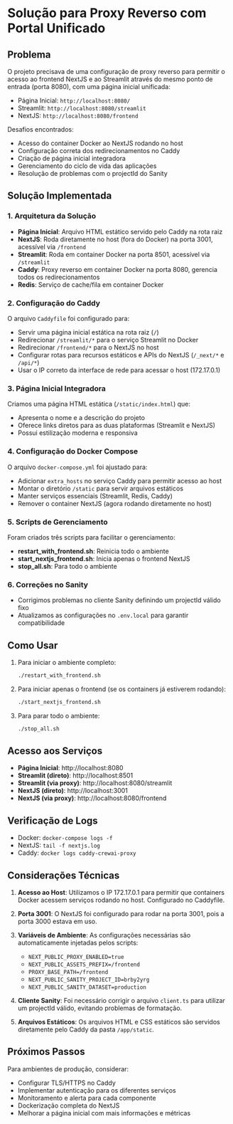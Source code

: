 # Solução para Proxy Reverso com Portal Unificado

## Problema

O projeto precisava de uma configuração de proxy reverso para permitir o acesso ao frontend NextJS e ao Streamlit através do mesmo ponto de entrada (porta 8080), com uma página inicial unificada:

- Página Inicial: `http://localhost:8080/` 
- Streamlit: `http://localhost:8080/streamlit`
- NextJS: `http://localhost:8080/frontend`

Desafios encontrados:
- Acesso do container Docker ao NextJS rodando no host
- Configuração correta dos redirecionamentos no Caddy
- Criação de página inicial integradora
- Gerenciamento do ciclo de vida das aplicações
- Resolução de problemas com o projectId do Sanity

## Solução Implementada

### 1. Arquitetura da Solução

- **Página Inicial**: Arquivo HTML estático servido pelo Caddy na rota raiz
- **NextJS**: Roda diretamente no host (fora do Docker) na porta 3001, acessível via `/frontend`
- **Streamlit**: Roda em container Docker na porta 8501, acessível via `/streamlit`
- **Caddy**: Proxy reverso em container Docker na porta 8080, gerencia todos os redirecionamentos
- **Redis**: Serviço de cache/fila em container Docker

### 2. Configuração do Caddy

O arquivo `Caddyfile` foi configurado para:

- Servir uma página inicial estática na rota raiz (`/`)
- Redirecionar `/streamlit/*` para o serviço Streamlit no Docker
- Redirecionar `/frontend/*` para o NextJS no host
- Configurar rotas para recursos estáticos e APIs do NextJS (`/_next/*` e `/api/*`)
- Usar o IP correto da interface de rede para acessar o host (172.17.0.1)

### 3. Página Inicial Integradora

Criamos uma página HTML estática (`/static/index.html`) que:
- Apresenta o nome e a descrição do projeto
- Oferece links diretos para as duas plataformas (Streamlit e NextJS)
- Possui estilização moderna e responsiva

### 4. Configuração do Docker Compose

O arquivo `docker-compose.yml` foi ajustado para:

- Adicionar `extra_hosts` no serviço Caddy para permitir acesso ao host
- Montar o diretório `/static` para servir arquivos estáticos
- Manter serviços essenciais (Streamlit, Redis, Caddy)
- Remover o container NextJS (agora rodando diretamente no host)

### 5. Scripts de Gerenciamento

Foram criados três scripts para facilitar o gerenciamento:

- **restart_with_frontend.sh**: Reinicia todo o ambiente
- **start_nextjs_frontend.sh**: Inicia apenas o frontend NextJS
- **stop_all.sh**: Para todo o ambiente

### 6. Correções no Sanity

- Corrigimos problemas no cliente Sanity definindo um projectId válido fixo
- Atualizamos as configurações no `.env.local` para garantir compatibilidade

## Como Usar

1. Para iniciar o ambiente completo:
   ```bash
   ./restart_with_frontend.sh
   ```

2. Para iniciar apenas o frontend (se os containers já estiverem rodando):
   ```bash
   ./start_nextjs_frontend.sh
   ```

3. Para parar todo o ambiente:
   ```bash
   ./stop_all.sh
   ```

## Acesso aos Serviços

- **Página Inicial**: http://localhost:8080
- **Streamlit (direto)**: http://localhost:8501
- **Streamlit (via proxy)**: http://localhost:8080/streamlit
- **NextJS (direto)**: http://localhost:3001
- **NextJS (via proxy)**: http://localhost:8080/frontend

## Verificação de Logs

- Docker: `docker-compose logs -f`
- NextJS: `tail -f nextjs.log`
- Caddy: `docker logs caddy-crewai-proxy`

## Considerações Técnicas

1. **Acesso ao Host**: Utilizamos o IP 172.17.0.1 para permitir que containers Docker acessem serviços rodando no host. Configurado no Caddyfile.

2. **Porta 3001**: O NextJS foi configurado para rodar na porta 3001, pois a porta 3000 estava em uso.

3. **Variáveis de Ambiente**: As configurações necessárias são automaticamente injetadas pelos scripts:
   - `NEXT_PUBLIC_PROXY_ENABLED=true`
   - `NEXT_PUBLIC_ASSETS_PREFIX=/frontend`
   - `PROXY_BASE_PATH=/frontend`
   - `NEXT_PUBLIC_SANITY_PROJECT_ID=brby2yrg`
   - `NEXT_PUBLIC_SANITY_DATASET=production`

4. **Cliente Sanity**: Foi necessário corrigir o arquivo `client.ts` para utilizar um projectId válido, evitando problemas de formatação.

5. **Arquivos Estáticos**: Os arquivos HTML e CSS estáticos são servidos diretamente pelo Caddy da pasta `/app/static`.

## Próximos Passos

Para ambientes de produção, considerar:
- Configurar TLS/HTTPS no Caddy
- Implementar autenticação para os diferentes serviços
- Monitoramento e alerta para cada componente
- Dockerização completa do NextJS
- Melhorar a página inicial com mais informações e métricas